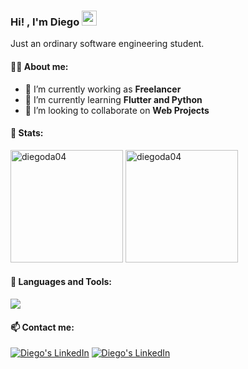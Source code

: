 <h3> Hi! , I'm Diego <img src="https://emojis.slackmojis.com/emojis/images/1579216111/7550/pikachu_wave.gif?1579216111" width="24" /></h3>

Just an ordinary software engineering student.  
  
#### 👨‍💻 About me:
- 🔭 I’m currently working as **Freelancer**
- 🌱 I’m currently learning **Flutter and Python**
- 👯 I’m looking to collaborate on **Web Projects**

#### 🧮 Stats:

<div align="center>
 <a href="https://github.com/DiegoDA04/DiegoDA04"> 
 <img src="https://github-readme-stats.vercel.app/api?username=diegoda04&show_icons=true&locale=en&theme=dark" alt="diegoda04" height="180em"/>
 <img src="https://github-readme-stats.vercel.app/api/top-langs?username=diegoda04&show_icons=true&locale=en&layout=compact&theme=dark" alt="diegoda04" height="180em"/>
 </a>
</div>

#### 🧰 Languages and Tools:  

<p align="left">
  <a href="https://skillicons.dev">
    <img src="https://skillicons.dev/icons?i=cpp,java,html,css,javascript,typescript,tailwind,scss,git,github,angular,spring,mysql,vscode,visualstudio,idea,figma&perline=8" />
  </a>
</p>

#### 📫 Contact me: 

<p align="left">
        <a href="https://www.linkedin.com/in/diego-de-la-cruz-arellano-46877120a/">
        <img src="https://img.shields.io/badge/LinkedIn-0A66C2?style=for-the-badge&logo=linkedin&logoColor=white"
            alt="Diego's LinkedIn"></a>
        <a href="https://www.youtube.com/channel/UCjGrtXI8kxHkM18DDTZbLQw">
        <img src="https://img.shields.io/badge/youtube-%23FF0000.svg?style=for-the-badge&logo=YouTube&logoColor=white"
            alt="Diego's LinkedIn"></a>
</p>



